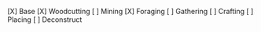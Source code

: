 [X] Base
[X] Woodcutting
[ ] Mining
[X] Foraging
[ ] Gathering
[ ] Crafting
[ ] Placing
[ ] Deconstruct
